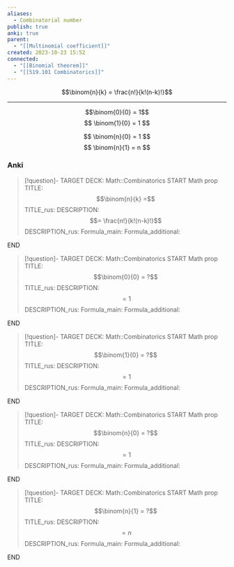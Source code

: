 ```yaml
---
aliases:
  - Combinatorial number
publish: true
anki: true
parent:
  - "[[Multinomial coefficient]]"
created: 2023-10-23 15:52
connected:
  - "[[Binomial theorem]]"
  - "[[519.101 Combinatorics]]"
---
```


$$\binom{n}{k} = \frac{n!}{k!(n-k)!}$$

---
$$\binom{0}{0} = 1$$
$$
\binom{1}{0} = 1
$$

$$
\binom{n}{0} = 1
$$
$$
\binom{n}{1} = n
$$

### Anki
> [!question]-
TARGET DECK: Math::Combinatorics
START
Math prop
TITLE: $$\binom{n}{k} =$$
TITLE_rus: 
DESCRIPTION: $$= \frac{n!}{k!(n-k)!}$$
DESCRIPTION_rus: 
Formula_main: 
Formula_additional:
<!--ID: 1699125498477-->
END

> [!question]-
TARGET DECK: Math::Combinatorics
START
Math prop
TITLE: $$\binom{0}{0} = ?$$
TITLE_rus: 
DESCRIPTION: $$ = 1$$
DESCRIPTION_rus: 
Formula_main: 
Formula_additional:
<!--ID: 1698689820228-->
END

> [!question]-
TARGET DECK: Math::Combinatorics
START
Math prop
TITLE: $$\binom{1}{0} = ?$$
TITLE_rus: 
DESCRIPTION: $$ = 1$$
DESCRIPTION_rus: 
Formula_main: 
Formula_additional:
<!--ID: 1698689820237-->
END


> [!question]-
TARGET DECK: Math::Combinatorics
START
Math prop
TITLE: $$\binom{n}{0} = ?$$
TITLE_rus: 
DESCRIPTION: $$ = 1$$
DESCRIPTION_rus: 
Formula_main: 
Formula_additional:
<!--ID: 1698689820242-->
END

> [!question]-
TARGET DECK: Math::Combinatorics
START
Math prop
TITLE: $$\binom{n}{1} = ?$$
TITLE_rus: 
DESCRIPTION: $$ = n$$
DESCRIPTION_rus: 
Formula_main: 
Formula_additional:
<!--ID: 1698689820246-->
END